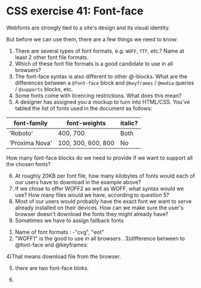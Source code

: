 # CSS exercise 41: Font-face

Webfonts are strongly tied to a site's design and its visual identity.

But before we can use them, there are a few things we need to know:

1. There are several types of font formats, e.g. `WOFF`, `TTF`, etc.? Name at least 2 other font file formats.
2. Which of these font file formats is a good candidate to use in all browsers?
3. The font-face syntax is also different to other @-blocks. What are the differences between a `@font-face` block and `@keyframes` / `@media` queries / `@supports` blocks, etc.
4. Some fonts come with licencing restrictions. What does this mean?
5. A designer has assigned you a mockup to turn into HTML/CSS. You've tabled the list of fonts used in the document as follows:

font-family | font-weights | italic?
--- | --- | ---
'Roboto' | 400, 700 | Both
'Proxima Nova' | 100, 300, 600, 800 | No

How many font-face blocks do we need to provide if we want to support all the chosen fonts?

6. At roughly 20KB per font file, how many kilobytes of fonts would each of our users have to download in the example above?
7. If we chose to offer WOFF2 as well as WOFF, what syntax would we use? How many files would we have, according to question 5?
8. Most of our users would probably have the exact font we want to serve already installed on their devices. How can we make sure the user's browser doesn't download the fonts they might already have?
9. Sometimes we have to assign fallback fonts

1) Name of font formats : -"cvg", "eot"
2) "WOFF1" is the good  to use in all browsers .
3)difference between to  @font-face and @keyframes:

4)That means download file from the browser.

5) there are two font-face  bloks.

6)
